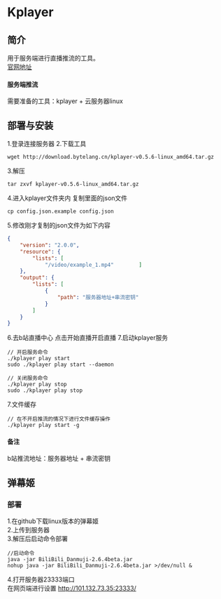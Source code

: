 # Kplayer
## 简介
用于服务端进行直播推流的工具。<br/>
[官网地址](https://docs.kplayer.net/v0.5.8/)

#### 服务端推流
需要准备的工具：kplayer + 云服务器linux

## 部署与安装
1.登录连接服务器
2.下载工具
```
wget http://download.bytelang.cn/kplayer-v0.5.6-linux_amd64.tar.gz
```
3.解压
```
tar zxvf kplayer-v0.5.6-linux_amd64.tar.gz
```
4.进入kplayer文件夹内 复制里面的json文件
```
cp config.json.example config.json
```
5.修改刚才复制的json文件为如下内容
```json
{
    "version": "2.0.0",
    "resource": {
        "lists": [
            "/video/example_1.mp4"        ]
    },
    "output": {
        "lists": [
            {
                "path": "服务器地址+串流密钥"
            }
        ]
    }
}
```
6.去b站直播中心 点击开始直播开启直播
7.启动kplayer服务
```
// 开启服务命令
./kplayer play start
sudo ./kplayer play start --daemon

// 关闭服务命令
./kplayer play stop
sudo ./kplayer play stop
```
7.文件缓存
```
// 在不开启推流的情况下进行文件缓存操作
./kplayer play start -g
```

#### 备注
b站推流地址：服务器地址 + 串流密钥

## 弹幕姬
### 部署
1.在github下载linux版本的弹幕姬<br/>
2.上传到服务器<br/>
3.解压后启动命令部署<br/>
```
//启动命令
java -jar BiliBili_Danmuji-2.6.4beta.jar
nohup java -jar BiliBili_Danmuji-2.6.4beta.jar >/dev/null &
```
4.打开服务器23333端口<br/>
在网页端进行设置
http://101.132.73.35:23333/





